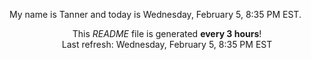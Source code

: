My name is Tanner and today is Wednesday, February 5, 8:35 PM EST.

<p align="center">This <i>README</i> file is generated <b>every 3 hours</b>!</br>Last refresh: Wednesday, February 5, 8:35 PM EST<br /></p>
